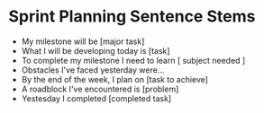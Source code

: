# Sprint Planning Sentence Stems
- My milestone will be [major task]
- What I will be developing today is [task]
- To complete my milestone I need to learn [ subject needed ]
- Obstacles I've faced yesterday were...
- By the end of the week, I plan on [task to achieve]
- A roadblock I've encountered is [problem]
- Yestesday I completed [completed task]
